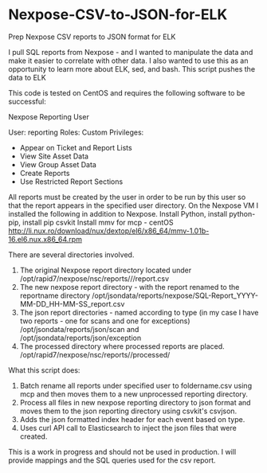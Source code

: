 # Nexpose-CSV-to-JSON-for-ELK
Prep Nexpose CSV reports to JSON format for ELK

I pull SQL reports from Nexpose - and I wanted to manipulate the data and make it easier to correlate with other data.
I also wanted to use this as an opportunity to learn more about ELK, sed, and bash.
This script pushes the data to ELK

This code is tested on CentOS and requires the following software to be successful:

Nexpose Reporting User

User: reporting
Roles: Custom
Privileges:
* Appear on Ticket and Report Lists
* View Site Asset Data
* View Group Asset Data
* Create Reports
* Use Restricted Report Sections

All reports must be created by the user in order to be run by this user so that the report appears in the specified user directory.
On the Nexpose VM I installed the following in addition to Nexpose.
Install Python, install  python-pip, install pip csvkit
Install mmv for mcp - centOS http://li.nux.ro/download/nux/dextop/el6/x86_64/mmv-1.01b-16.el6.nux.x86_64.rpm

There are several directories involved.
1) The original Nexpose report directory located under
	/opt/rapid7/nexpose/nsc/reports/<user>/<reportname>/report.csv
2) The new nexpose report directory - with the report renamed to the reportname directory
	/opt/jsondata/reports/nexpose/SQL-Report_YYYY-MM-DD_HH-MM-SS_report.csv
3) The json report directories - named according to type (in my case I have two reports - one for scans and one for exceptions)
  /opt/jsondata/reports/json/scan and /opt/jsondata/reports/json/exception
4) The processed directory where processed reports are placed.
  /opt/rapid7/nexpose/nsc/reports/<user>/processed/
  
What this script does:
  
1) Batch rename all reports under specified user to foldername.csv using mcp and then moves them to a new unprocessed reporting directory.
2) Process all files in new nexpose reporting directory to json format and moves them to the json reporting directory using csvkit's csvjson.
3) Adds the json formatted index header for each event based on type.
3) Uses curl API call to Elasticsearch to inject the json files that were created.

This is a work in progress and should not be used in production.
I will provide mappings and the SQL queries used for the csv report.

  
  
